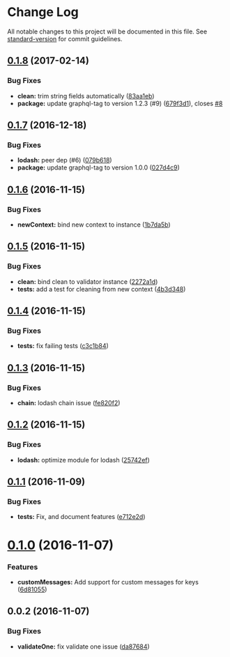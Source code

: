 # Change Log

All notable changes to this project will be documented in this file. See [standard-version](https://github.com/conventional-changelog/standard-version) for commit guidelines.

<a name="0.1.8"></a>
## [0.1.8](https://github.com/Workpop/typed-validation/compare/v0.1.7...v0.1.8) (2017-02-14)


### Bug Fixes

* **clean:** trim string fields automatically ([83aa1eb](https://github.com/Workpop/typed-validation/commit/83aa1eb))
* **package:** update graphql-tag to version 1.2.3 (#9) ([679f3d1](https://github.com/Workpop/typed-validation/commit/679f3d1)), closes [#8](https://github.com/Workpop/typed-validation/issues/8)



<a name="0.1.7"></a>
## [0.1.7](https://github.com/Workpop/typed-validation/compare/v0.1.6...v0.1.7) (2016-12-18)


### Bug Fixes

* **lodash:** peer dep (#6) ([079b618](https://github.com/Workpop/typed-validation/commit/079b618))
* **package:** update graphql-tag to version 1.0.0 ([027d4c9](https://github.com/Workpop/typed-validation/commit/027d4c9))



<a name="0.1.6"></a>
## [0.1.6](https://github.com/Workpop/typed-validation/compare/v0.1.5...v0.1.6) (2016-11-15)


### Bug Fixes

* **newContext:** bind new context to instance ([1b7da5b](https://github.com/Workpop/typed-validation/commit/1b7da5b))



<a name="0.1.5"></a>
## [0.1.5](https://github.com/Workpop/typed-validation/compare/v0.1.4...v0.1.5) (2016-11-15)


### Bug Fixes

* **clean:** bind clean to validator instance ([2272a1d](https://github.com/Workpop/typed-validation/commit/2272a1d))
* **tests:** add a test for cleaning from new context ([4b3d348](https://github.com/Workpop/typed-validation/commit/4b3d348))



<a name="0.1.4"></a>
## [0.1.4](https://github.com/Workpop/typed-validation/compare/v0.1.3...v0.1.4) (2016-11-15)


### Bug Fixes

* **tests:** fix failing tests ([c3c1b84](https://github.com/Workpop/typed-validation/commit/c3c1b84))



<a name="0.1.3"></a>
## [0.1.3](https://github.com/Workpop/typed-validation/compare/v0.1.2...v0.1.3) (2016-11-15)


### Bug Fixes

* **chain:** lodash chain issue ([fe820f2](https://github.com/Workpop/typed-validation/commit/fe820f2))



<a name="0.1.2"></a>
## [0.1.2](https://github.com/Workpop/typed-validation/compare/v0.1.1...v0.1.2) (2016-11-15)


### Bug Fixes

* **lodash:** optimize module for lodash ([25742ef](https://github.com/Workpop/typed-validation/commit/25742ef))



<a name="0.1.1"></a>
## [0.1.1](https://github.com/Workpop/typed-validation/compare/v0.1.0...v0.1.1) (2016-11-09)


### Bug Fixes

* **tests:** Fix, and document features ([e712e2d](https://github.com/Workpop/typed-validation/commit/e712e2d))



<a name="0.1.0"></a>
# [0.1.0](https://github.com/Workpop/typed-validation/compare/v0.0.2...v0.1.0) (2016-11-07)


### Features

* **customMessages:** Add support for custom messages for keys ([6d81055](https://github.com/Workpop/typed-validation/commit/6d81055))



<a name="0.0.2"></a>
## 0.0.2 (2016-11-07)


### Bug Fixes

* **validateOne:** fix validate one issue ([da87684](https://github.com/Workpop/typed-validation/commit/da87684))
